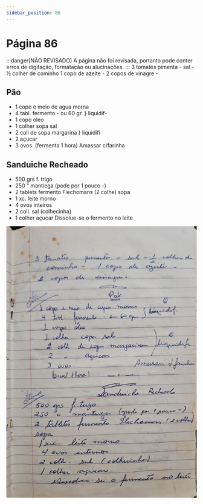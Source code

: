 ```yaml
---
sidebar_position: 86
---
```

# Página 86
:::danger[NÃO REVISADO]
A página não foi revisada, portanto pode conter erros de digitação, formatação ou alucinações.
:::
3 tomates pimenta - sal - ½ colher de cominho
1 copo de azeite -
2 copos de vinagre -

## Pão

*   1 copo e meio de agua morna
*   4 tabl. fermento - ou 60 gr. } liquidif-
*   1 copo oleo
*   1 colher sopa sal
*   2 coll de sopa margarina } liquidifi
*   2 açucar
*   3 ovos.
(fermenta 1 hora)
Amassar c/farinha

## Sanduiche Recheado

*   500 grs f. trigo
*   250 " mantiega (pode por 1 pouco -)
*   2 tablets fermento Flechomans (2 colhe) sopa
*   1 xc. leite morno
*   4 ovos inteiros
*   2 coll. sal (colhecinha)
*   1 colher açucar
Dissolue-se o fermento no leite

![imagem base](./images/page_86.png)